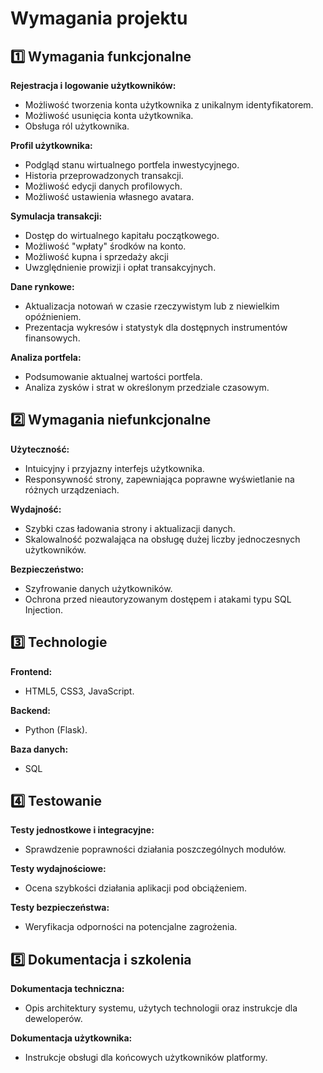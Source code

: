 # Wymagania projektu

## 1️⃣ Wymagania funkcjonalne

**Rejestracja i logowanie użytkowników:**
- Możliwość tworzenia konta użytkownika z unikalnym identyfikatorem.
- Możliwość usunięcia konta użytkownika.
- Obsługa ról użytkownika.

**Profil użytkownika:**
- Podgląd stanu wirtualnego portfela inwestycyjnego.
- Historia przeprowadzonych transakcji.
- Możliwość edycji danych profilowych.
- Możliwość ustawienia własnego avatara.

**Symulacja transakcji:**
- Dostęp do wirtualnego kapitału początkowego.
- Możliwość "wpłaty" środków na konto.
- Możliwość kupna i sprzedaży akcji
- Uwzględnienie prowizji i opłat transakcyjnych.

**Dane rynkowe:**
- Aktualizacja notowań w czasie rzeczywistym lub z niewielkim opóźnieniem.
- Prezentacja wykresów i statystyk dla dostępnych instrumentów finansowych.

**Analiza portfela:**
- Podsumowanie aktualnej wartości portfela.
- Analiza zysków i strat w określonym przedziale czasowym.

## 2️⃣ Wymagania niefunkcjonalne

**Użyteczność:**
- Intuicyjny i przyjazny interfejs użytkownika.
- Responsywność strony, zapewniająca poprawne wyświetlanie na różnych urządzeniach.

**Wydajność:**
- Szybki czas ładowania strony i aktualizacji danych.
- Skalowalność pozwalająca na obsługę dużej liczby jednoczesnych użytkowników.

**Bezpieczeństwo:**
- Szyfrowanie danych użytkowników.
- Ochrona przed nieautoryzowanym dostępem i atakami typu SQL Injection.

## 3️⃣ Technologie

**Frontend:**
- HTML5, CSS3, JavaScript.

**Backend:**
- Python (Flask).

**Baza danych:**
- SQL

## 4️⃣ Testowanie

**Testy jednostkowe i integracyjne:**
- Sprawdzenie poprawności działania poszczególnych modułów.

**Testy wydajnościowe:**
- Ocena szybkości działania aplikacji pod obciążeniem.

**Testy bezpieczeństwa:**
- Weryfikacja odporności na potencjalne zagrożenia.

## 5️⃣ Dokumentacja i szkolenia

**Dokumentacja techniczna:**
- Opis architektury systemu, użytych technologii oraz instrukcje dla deweloperów.

**Dokumentacja użytkownika:**
- Instrukcje obsługi dla końcowych użytkowników platformy.